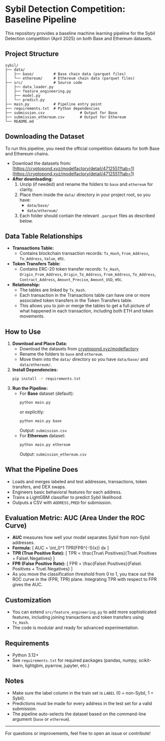 # Sybil Detection Competition: Baseline Pipeline

This repository provides a baseline machine learning pipeline for the Sybil Detection competition (April 2025) on both Base and Ethereum datasets.

## Project Structure
```
sybil/
├── data/
│   ├── base/         # Base chain data (parquet files)
│   └── ethereum/     # Ethereum chain data (parquet files)
├── src/              # Source code
│   ├── data_loader.py
│   ├── feature_engineering.py
│   ├── model.py
│   └── predict.py
├── main.py           # Pipeline entry point
├── requirements.txt  # Python dependencies
├── submission.csv                # Output for Base
├── submission_ethereum.csv       # Output for Ethereum
└── README.md
```

## Downloading the Dataset

To run this pipeline, you need the official competition datasets for both Base and Ethereum chains.

- Download the datasets from: [https://cryptopond.xyz/modelfactory/detail/4712551?tab=1](https://cryptopond.xyz/modelfactory/detail/4712551?tab=1)
- **After downloading:**
  1. Unzip (if needed) and rename the folders to `base` and `ethereum` for clarity.
  2. Place them inside the `data/` directory in your project root, so you have:
     - `data/base/`
     - `data/ethereum/`
  3. Each folder should contain the relevant `.parquet` files as described below.

## Data Table Relationships

- **Transactions Table:**
  - Contains blockchain transaction records: `Tx_Hash`, `From_Address`, `To_Address`, `Value`, etc.
- **Token Transfers Table:**
  - Contains ERC-20 token transfer records: `Tx_Hash`, `Origin_From_Address`, `Origin_To_Address`, `From_Address`, `To_Address`, `Contract_Address`, `Amount_Precise`, `Amount_USD`, etc.
- **Relationship:**
  - The tables are linked by `Tx_Hash`.
  - Each transaction in the Transactions table can have one or more associated token transfers in the Token Transfers table.
  - This allows you to join or merge the tables to get a full picture of what happened in each transaction, including both ETH and token movements.

## How to Use
1. **Download and Place Data:**
   - Download the datasets from [cryptopond.xyz/modelfactory](https://cryptopond.xyz/modelfactory/detail/4712551?tab=1)
   - Rename the folders to `base` and `ethereum`.
   - Move them into the `data/` directory so you have `data/base/` and `data/ethereum/`.
2. **Install Dependencies:**
   ```sh
   pip install -r requirements.txt
   ```
3. **Run the Pipeline:**
   - For **Base** dataset (default):
     ```sh
     python main.py
     ```
     or explicitly:
     ```sh
     python main.py base
     ```
     Output: `submission.csv`
   - For **Ethereum** dataset:
     ```sh
     python main.py ethereum
     ```
     Output: `submission_ethereum.csv`

## What the Pipeline Does
- Loads and merges labeled and test addresses, transactions, token transfers, and DEX swaps.
- Engineers basic behavioral features for each address.
- Trains a LightGBM classifier to predict Sybil likelihood.
- Outputs a CSV with `ADDRESS,PRED` for submission.

## Evaluation Metric: AUC (Area Under the ROC Curve)

- **AUC** measures how well your model separates Sybil from non-Sybil addresses.
- **Formula:**
  \[
  AUC = \int_0^1 TPR(FPR^{-1}(x)) dx
  \]
- **TPR (True Positive Rate):**
  \[
  TPR = \frac{True\ Positives}{True\ Positives + False\ Negatives}
  \]
- **FPR (False Positive Rate):**
  \[
  FPR = \frac{False\ Positives}{False\ Positives + True\ Negatives}
  \]
- As you move the classification threshold from 0 to 1, you trace out the ROC curve in the (FPR, TPR) plane. Integrating TPR with respect to FPR gives the AUC.

## Customization
- You can extend `src/feature_engineering.py` to add more sophisticated features, including joining transactions and token transfers using `Tx_Hash`.
- The code is modular and ready for advanced experimentation.

## Requirements
- Python 3.12+
- See `requirements.txt` for required packages (pandas, numpy, scikit-learn, lightgbm, pyarrow, jupyter, etc.)

## Notes
- Make sure the label column in the train set is `LABEL` (0 = non-Sybil, 1 = Sybil).
- Predictions must be made for every address in the test set for a valid submission.
- The pipeline auto-selects the dataset based on the command-line argument (`base` or `ethereum`).

---

For questions or improvements, feel free to open an issue or contribute!

